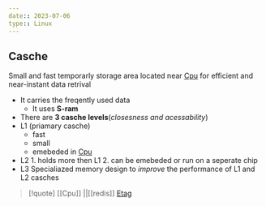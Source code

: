 ```yaml
---
date:: 2023-07-06
type:: Linux
---
```

## Casche 
Small and fast temporarly storage area 
located near [Cpu](/obisdian_ntoes/notes_obsidian/Linux/Kernel/Cpu.md) for efficient and near-instant data retrival 

- It carries the freqently used data 
	- It uses **S-ram** 
- There are **3 casche levels**(*closesness and acessability*)
- L1 (priamary casche)
	-  fast 
	-  small
	-  emebeded in [Cpu](/obisdian_ntoes/notes_obsidian/Linux/Kernel/Cpu.md)
- L2 
	  1. holds more then L1 
	  2. can be emebeded or run on a seperate chip
- L3 
		Specialiazed memory design to *improve* the performance of L1  and L2  casches



>[!quote] [[Cpu]] ||[[redis]] [Etag](/Etag.md)